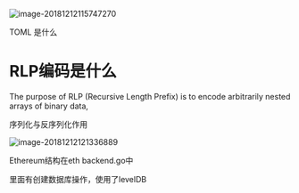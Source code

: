 ![image-20181212115747270](https://ws4.sinaimg.cn/large/006tNbRwly1fy3tquimb5j31go0nidt2.jpg)



TOML 是什么



# RLP编码是什么

The purpose of RLP (Recursive Length Prefix) is to encode arbitrarily nested arrays of binary data, 

序列化与反序列化作用









![image-20181212121336889](https://ws3.sinaimg.cn/large/006tNbRwly1fy3u7bbui1j31660cg10s.jpg)



Ethereum结构在eth backend.go中

里面有创建数据库操作，使用了levelDB





# 